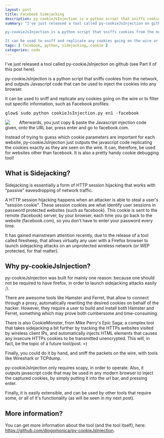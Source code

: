 ```yaml
---
layout: post
title: Facebook Sidejacking
description: py-cookieJsInjection is a python script that sniffs cookies from the network, and outputs Javascript code that can be used to inject the cookies into any browser.
summary: "I've just released a tool called py-cookieJsInjection on github (see Part II of this post here).

py-cookieJsInjection is a python script that sniffs cookies from the network, and outputs Javascript code that can be used to inject the cookies into any browser.

It can be used to sniff and replicate any cookies going on the wire or to filter out specific information, such as Facebook profiles"
tags: [ facebook, python, sidejacking, cookie ]
categories: code
---
```


I've just released a tool called py-cookieJsInjection on github (see Part II of this post here).

py-cookieJsInjection is a python script that sniffs cookies from the network, and outputs Javascript code that can be used to inject the cookies into any browser.

It can be used to sniff and replicate any cookies going on the wire or to filter out specific information, such as Facebook profiles:
<pre>
glow$ sudo python cookieJsInjection.py en1 -facebook
</pre>

<img src="https://media.tumblr.com/tumblr_leml9t3nfp1qevk7j.png" style="float:left;margin:0px 30px 0px 0px;" />


Afterwards, you just copy & paste the Javascript injection code given, onto the URL bar, press enter and go to facebook.com.

Instead of trying to guess which cookie parameters are important for each website, py-cookieJsInjection just outputs the javascript code replicating the cookies exactly as they are seen on the wire. It can, therefore, be used for websites other than facebook. It is also a pretty handy cookie debugging tool!

## What is Sidejacking?

Sidejacking is essentially a form of HTTP session hijacking that works with “passive” eavesdropping of network traffic.

A HTTP session hijacking happens when an attacker is able to steal a user's "session cookie". These session cookies are what identify user sessions in password protected websites (such as facebook). This cookie is sent to the remote (facebook) server, by your browser, each time you go back to the website (facebook.com), so you don't have to enter your password every time.

It has gained mainstream attention recently, due to the release of a tool called firesheep, that allows virtually any user with a Firefox browser to launch sidejacking attacks on an unprotected wireless network (or WEP protected, for that matter).

## Why py-cookieJsInjection?

py-cookieJsInjection was built for mainly one reason: because one should not be required to have firefox, in order to launch sidejacking attacks easily ;).

There are awesome tools like Hamster and Ferret, that allow to connect through a proxy, automatically rewriting the desired cookies on behalf of the hacker. However, they require a user to build and install both Hamster and Ferret, something which may prove both cumbersome and time-consuming.

There is also CookieMonster, from Mike Perry's Epic Saga; a complex tool that takes sidejacking a bit further by tracking the HTTPs websites visited by wireless client IPs, and automatically injects HTML elements that causes any insecure HTTPs cookies to be transmitted unencrypted. This will, in fact, be the topic of a future tool/post. =)      

Finally, you could do it by hand, and sniff the packets on the wire, with tools like Wireshark or TCPdump.         

py-cookieJsInjection only requires scapy, in order to operate. Also, it outputs javascript code that may be used in any modern browser to inject the captured cookies, by simply putting it into the url bar, and pressing enter.

Finally, it is easily extensible, and can be used by other tools that require some, or all of it's functionality (as will be seen in my next post).

## More information?

You can get more information about the tool (and the tool itself), here: <https://github.com/diogomonica/py-cookieJsInjection>. 
